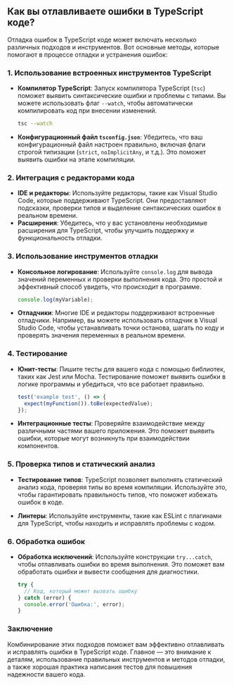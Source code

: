 ## Как вы отлавливаете ошибки в TypeScript коде?

Отладка ошибок в TypeScript коде может включать несколько различных подходов и инструментов. Вот основные методы, которые помогают в процессе отладки и устранения ошибок:

### 1. Использование встроенных инструментов TypeScript

- **Компилятор TypeScript**: Запуск компилятора TypeScript (`tsc`) поможет выявить синтаксические ошибки и проблемы с типами. Вы можете использовать флаг `--watch`, чтобы автоматически компилировать код при внесении изменений.

  ```bash
  tsc --watch
  ```

- **Конфигурационный файл `tsconfig.json`**: Убедитесь, что ваш конфигурационный файл настроен правильно, включая флаги строгой типизации (`strict`, `noImplicitAny`, и т.д.). Это поможет выявить ошибки на этапе компиляции.

### 2. Интеграция с редакторами кода

- **IDE и редакторы**: Используйте редакторы, такие как Visual Studio Code, которые поддерживают TypeScript. Они предоставляют подсказки, проверки типов и выделение синтаксических ошибок в реальном времени.
- **Расширения**: Убедитесь, что у вас установлены необходимые расширения для TypeScript, чтобы улучшить поддержку и функциональность отладки.

### 3. Использование инструментов отладки

- **Консольное логирование**: Используйте `console.log` для вывода значений переменных и проверки выполнения кода. Это простой и эффективный способ увидеть, что происходит в программе.

  ```typescript
  console.log(myVariable);
  ```

- **Отладчики**: Многие IDE и редакторы поддерживают встроенные отладчики. Например, вы можете использовать отладчик в Visual Studio Code, чтобы устанавливать точки останова, шагать по коду и проверять значения переменных в реальном времени.

### 4. Тестирование

- **Юнит-тесты**: Пишите тесты для вашего кода с помощью библиотек, таких как Jest или Mocha. Тестирование поможет выявить ошибки в логике программы и убедиться, что все работает правильно.
  
  ```typescript
  test('example test', () => {
    expect(myFunction()).toBe(expectedValue);
  });
  ```

- **Интеграционные тесты**: Проверяйте взаимодействие между различными частями вашего приложения. Это поможет выявить ошибки, которые могут возникнуть при взаимодействии компонентов.

### 5. Проверка типов и статический анализ

- **Тестирование типов**: TypeScript позволяет выполнять статический анализ кода, проверяя типы во время компиляции. Используйте это, чтобы гарантировать правильность типов, что поможет избежать ошибок в коде.

- **Линтеры**: Используйте инструменты, такие как ESLint с плагинами для TypeScript, чтобы находить и исправлять проблемы с кодом.

### 6. Обработка ошибок

- **Обработка исключений**: Используйте конструкции `try...catch`, чтобы отлавливать ошибки во время выполнения. Это поможет вам обработать ошибки и вывести сообщения для диагностики.

  ```typescript
  try {
    // Код, который может вызвать ошибку
  } catch (error) {
    console.error('Ошибка:', error);
  }
  ```

### Заключение

Комбинирование этих подходов поможет вам эффективно отлавливать и исправлять ошибки в TypeScript коде. Главное — это внимание к деталям, использование правильных инструментов и методов отладки, а также хорошая практика написания тестов для повышения надежности вашего кода.